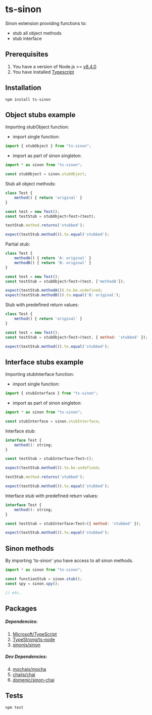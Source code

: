 # ts-sinon

Sinon extension providing functions to:
- stub all object methods 
- stub interface

## Prerequisites

1. You have a version of Node.js >= [v8.4.0](https://nodejs.org/en/download/)
2. You have installed [Typescript](https://www.typescriptlang.org/index.html#download-links)

## Installation

`npm install ts-sinon`

## Object stubs example

Importing stubObject function:

- import single function:
```javascript
import { stubObject } from "ts-sinon";
```

- import as part of sinon singleton:
```javascript
import * as sinon from "ts-sinon";

const stubObject = sinon.stubObject;
```

Stub all object methods:

```javascript
class Test {
    method() { return 'original' }
}

const test = new Test();
const testStub = stubObject<Test>(test);

testStub.method.returns('stubbed');

expect(testStub.method()).to.equal('stubbed');
```

Partial stub:

```javascript
class Test {
    methodA() { return 'A: original' }
    methodB() { return 'B: original' }
}

const test = new Test();
const testStub = stubObject<Test>(test, ['methodA']);

expect(testStub.methodA()).to.be.undefined;
expect(testStub.methodB()).to.equal('B: original');
```

Stub with predefined return values:

```javascript
class Test {
    method() { return 'original' }
}

const test = new Test();
const testStub = stubObject<Test>(test, { method: 'stubbed' });

expect(testStub.method()).to.equal('stubbed');
```
## Interface stubs example

Importing stubInterface function:

- import single function:
```javascript
import { stubInterface } from "ts-sinon";
```

- import as part of sinon singleton:
```javascript
import * as sinon from "ts-sinon";

const stubInterface = sinon.stubInterface;
```

Interface stub:

```javascript
interface Test {
    method(): string;
}

const testStub = stubInterface<Test>();

expect(testStub.method()).to.be.undefined;

testStub.method.returns('stubbed');

expect(testStub.method()).to.equal('stubbed');
```

Interface stub with predefined return values:

```javascript
interface Test {
    method(): string;
}

const testStub = stubInterface<Test>({ method: 'stubbed' });

expect(testStub.method()).to.equal('stubbed');
```

## Sinon methods

By importing 'ts-sinon' you have access to all sinon methods.

```javascript
import * as sinon from "ts-sinon";

const functionStub = sinon.stub();
const spy = sinon.spy();

// etc.
```

## Packages

##### Dependencies:
1. [Microsoft/TypeScript](https://github.com/Microsoft/TypeScript)
2. [TypeStrong/ts-node](https://github.com/TypeStrong/ts-node)
3. [sinonjs/sinon](https://github.com/sinonjs/sinon)

##### Dev Dependencies:
4. [mochajs/mocha](https://github.com/mochajs/mocha)
5. [chaijs/chai](https://github.com/chaijs/chai)
6. [domenic/sinon-chai](https://github.com/domenic/sinon-chai)

## Tests

`npm test`